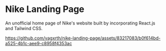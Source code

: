 # Nike Landing Page

An unofficial home page of Nike's website built by incorporating React.js and Tailwind CSS.


https://github.com/vagxrth/nike-landing-page/assets/83217083/b0f614bd-a525-4b1c-aee9-c8958f4353ac
